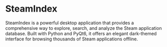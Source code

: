 # SteamIndex
SteamIndex is a powerful desktop application that provides a comprehensive way to explore, search, and analyze the Steam application database. Built with Python and PyQt6, it offers an elegant dark-themed interface for browsing thousands of Steam applications offline.
